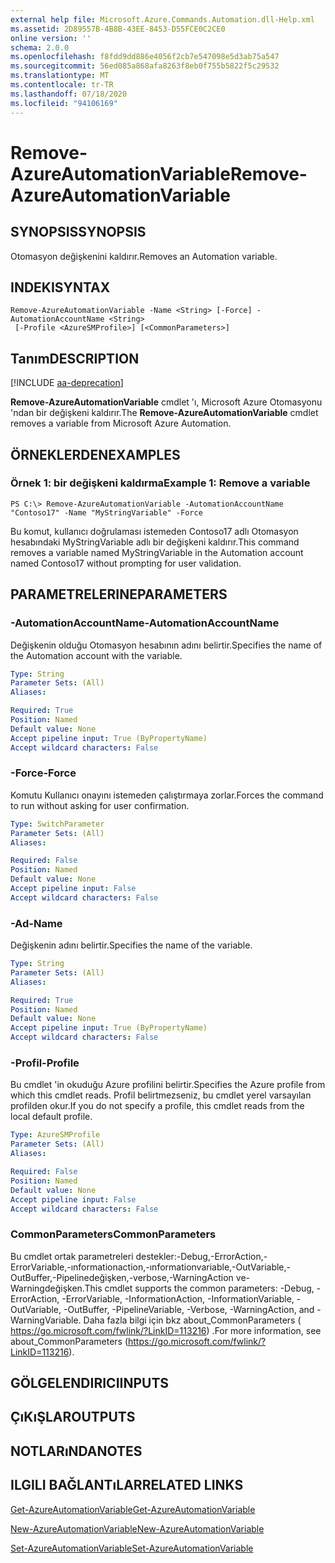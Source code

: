```yaml
---
external help file: Microsoft.Azure.Commands.Automation.dll-Help.xml
ms.assetid: 2D89557B-4B8B-43EE-8453-D55FCE0C2CE0
online version: ''
schema: 2.0.0
ms.openlocfilehash: f8fdd9dd886e4056f2cb7e547098e5d3ab75a547
ms.sourcegitcommit: 56ed085a868afa8263f8eb0f755b5822f5c29532
ms.translationtype: MT
ms.contentlocale: tr-TR
ms.lasthandoff: 07/18/2020
ms.locfileid: "94106169"
---
```

# <span data-ttu-id="e6fb5-101">Remove-AzureAutomationVariable</span><span class="sxs-lookup"><span data-stu-id="e6fb5-101">Remove-AzureAutomationVariable</span></span>

## <span data-ttu-id="e6fb5-102">SYNOPSIS</span><span class="sxs-lookup"><span data-stu-id="e6fb5-102">SYNOPSIS</span></span>

<span data-ttu-id="e6fb5-103">Otomasyon değişkenini kaldırır.</span><span class="sxs-lookup"><span data-stu-id="e6fb5-103">Removes an Automation variable.</span></span>

## <span data-ttu-id="e6fb5-104">INDEKI</span><span class="sxs-lookup"><span data-stu-id="e6fb5-104">SYNTAX</span></span>

```
Remove-AzureAutomationVariable -Name <String> [-Force] -AutomationAccountName <String>
 [-Profile <AzureSMProfile>] [<CommonParameters>]
```

## <span data-ttu-id="e6fb5-105">Tanım</span><span class="sxs-lookup"><span data-stu-id="e6fb5-105">DESCRIPTION</span></span>

[!INCLUDE [aa-deprecation](../include/aa-deprecation.md)]

<span data-ttu-id="e6fb5-106">**Remove-AzureAutomationVariable** cmdlet 'ı, Microsoft Azure Otomasyonu 'ndan bir değişkeni kaldırır.</span><span class="sxs-lookup"><span data-stu-id="e6fb5-106">The **Remove-AzureAutomationVariable** cmdlet removes a variable from Microsoft Azure Automation.</span></span>

## <span data-ttu-id="e6fb5-107">ÖRNEKLERDEN</span><span class="sxs-lookup"><span data-stu-id="e6fb5-107">EXAMPLES</span></span>

### <span data-ttu-id="e6fb5-108">Örnek 1: bir değişkeni kaldırma</span><span class="sxs-lookup"><span data-stu-id="e6fb5-108">Example 1: Remove a variable</span></span>
```
PS C:\> Remove-AzureAutomationVariable -AutomationAccountName "Contoso17" -Name "MyStringVariable" -Force
```

<span data-ttu-id="e6fb5-109">Bu komut, kullanıcı doğrulaması istemeden Contoso17 adlı Otomasyon hesabındaki MyStringVariable adlı bir değişkeni kaldırır.</span><span class="sxs-lookup"><span data-stu-id="e6fb5-109">This command removes a variable named MyStringVariable in the Automation account named Contoso17 without prompting for user validation.</span></span>

## <span data-ttu-id="e6fb5-110">PARAMETRELERINE</span><span class="sxs-lookup"><span data-stu-id="e6fb5-110">PARAMETERS</span></span>

### <span data-ttu-id="e6fb5-111">-AutomationAccountName</span><span class="sxs-lookup"><span data-stu-id="e6fb5-111">-AutomationAccountName</span></span>
<span data-ttu-id="e6fb5-112">Değişkenin olduğu Otomasyon hesabının adını belirtir.</span><span class="sxs-lookup"><span data-stu-id="e6fb5-112">Specifies the name of the Automation account with the variable.</span></span>

```yaml
Type: String
Parameter Sets: (All)
Aliases: 

Required: True
Position: Named
Default value: None
Accept pipeline input: True (ByPropertyName)
Accept wildcard characters: False
```

### <span data-ttu-id="e6fb5-113">-Force</span><span class="sxs-lookup"><span data-stu-id="e6fb5-113">-Force</span></span>
<span data-ttu-id="e6fb5-114">Komutu Kullanıcı onayını istemeden çalıştırmaya zorlar.</span><span class="sxs-lookup"><span data-stu-id="e6fb5-114">Forces the command to run without asking for user confirmation.</span></span>

```yaml
Type: SwitchParameter
Parameter Sets: (All)
Aliases: 

Required: False
Position: Named
Default value: None
Accept pipeline input: False
Accept wildcard characters: False
```

### <span data-ttu-id="e6fb5-115">-Ad</span><span class="sxs-lookup"><span data-stu-id="e6fb5-115">-Name</span></span>
<span data-ttu-id="e6fb5-116">Değişkenin adını belirtir.</span><span class="sxs-lookup"><span data-stu-id="e6fb5-116">Specifies the name of the variable.</span></span>

```yaml
Type: String
Parameter Sets: (All)
Aliases: 

Required: True
Position: Named
Default value: None
Accept pipeline input: True (ByPropertyName)
Accept wildcard characters: False
```

### <span data-ttu-id="e6fb5-117">-Profil</span><span class="sxs-lookup"><span data-stu-id="e6fb5-117">-Profile</span></span>
<span data-ttu-id="e6fb5-118">Bu cmdlet 'in okuduğu Azure profilini belirtir.</span><span class="sxs-lookup"><span data-stu-id="e6fb5-118">Specifies the Azure profile from which this cmdlet reads.</span></span>
<span data-ttu-id="e6fb5-119">Profil belirtmezseniz, bu cmdlet yerel varsayılan profilden okur.</span><span class="sxs-lookup"><span data-stu-id="e6fb5-119">If you do not specify a profile, this cmdlet reads from the local default profile.</span></span>

```yaml
Type: AzureSMProfile
Parameter Sets: (All)
Aliases: 

Required: False
Position: Named
Default value: None
Accept pipeline input: False
Accept wildcard characters: False
```

### <span data-ttu-id="e6fb5-120">CommonParameters</span><span class="sxs-lookup"><span data-stu-id="e6fb5-120">CommonParameters</span></span>
<span data-ttu-id="e6fb5-121">Bu cmdlet ortak parametreleri destekler:-Debug,-ErrorAction,-ErrorVariable,-ınformationaction,-ınformationvariable,-OutVariable,-OutBuffer,-Pipelinedeğişken,-verbose,-WarningAction ve-Warningdeğişken.</span><span class="sxs-lookup"><span data-stu-id="e6fb5-121">This cmdlet supports the common parameters: -Debug, -ErrorAction, -ErrorVariable, -InformationAction, -InformationVariable, -OutVariable, -OutBuffer, -PipelineVariable, -Verbose, -WarningAction, and -WarningVariable.</span></span> <span data-ttu-id="e6fb5-122">Daha fazla bilgi için bkz about_CommonParameters ( https://go.microsoft.com/fwlink/?LinkID=113216) .</span><span class="sxs-lookup"><span data-stu-id="e6fb5-122">For more information, see about_CommonParameters (https://go.microsoft.com/fwlink/?LinkID=113216).</span></span>

## <span data-ttu-id="e6fb5-123">GÖLGELENDIRICI</span><span class="sxs-lookup"><span data-stu-id="e6fb5-123">INPUTS</span></span>

## <span data-ttu-id="e6fb5-124">ÇıKıŞLAR</span><span class="sxs-lookup"><span data-stu-id="e6fb5-124">OUTPUTS</span></span>

## <span data-ttu-id="e6fb5-125">NOTLARıNDA</span><span class="sxs-lookup"><span data-stu-id="e6fb5-125">NOTES</span></span>

## <span data-ttu-id="e6fb5-126">ILGILI BAĞLANTıLAR</span><span class="sxs-lookup"><span data-stu-id="e6fb5-126">RELATED LINKS</span></span>

[<span data-ttu-id="e6fb5-127">Get-AzureAutomationVariable</span><span class="sxs-lookup"><span data-stu-id="e6fb5-127">Get-AzureAutomationVariable</span></span>](./Get-AzureAutomationVariable.md)

[<span data-ttu-id="e6fb5-128">New-AzureAutomationVariable</span><span class="sxs-lookup"><span data-stu-id="e6fb5-128">New-AzureAutomationVariable</span></span>](./New-AzureAutomationVariable.md)

[<span data-ttu-id="e6fb5-129">Set-AzureAutomationVariable</span><span class="sxs-lookup"><span data-stu-id="e6fb5-129">Set-AzureAutomationVariable</span></span>](./Set-AzureAutomationVariable.md)


